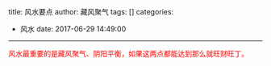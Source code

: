 title: 风水要点
author: 藏风聚气
tags: []
categories:
  - 风水
date: 2017-06-29 14:49:00
---
<font color = red>风水最重要的是藏风聚气、阴阳平衡，如果这两点都能达到那么就旺财旺丁。</font>